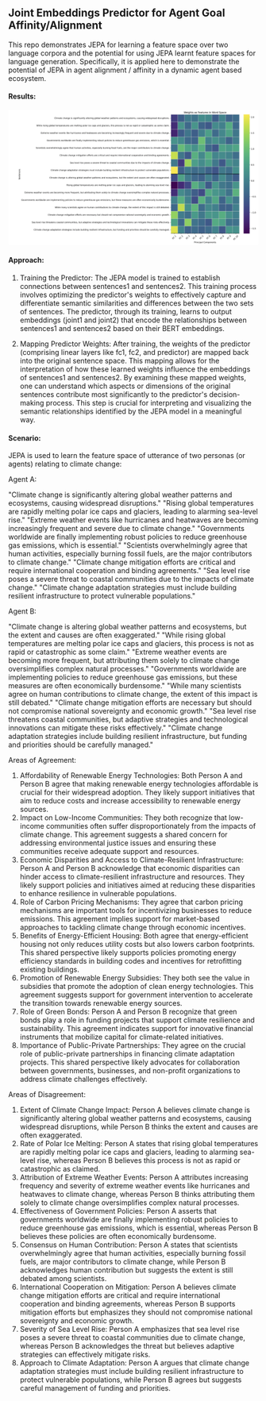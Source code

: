 ## Joint Embeddings Predictor for Agent Goal Affinity/Alignment

This repo demonstrates JEPA for learning a feature space over two language corpora and the potential for using JEPA learnt feature spaces for language generation. Specifically, it is applied here to demonstrate the potential of JEPA in agent alignment / affinity in a dynamic agent based ecosystem. 

#### Results:

![](result.png)

#### Approach:

1. Training the Predictor: The JEPA model is trained to establish connections between sentences1 and sentences2. This training process involves optimizing the predictor's weights to effectively capture and differentiate semantic similarities and differences between the two sets of sentences. The predictor, through its training, learns to output embeddings (joint1 and joint2) that encode the relationships between sentences1 and sentences2 based on their BERT embeddings.

2. Mapping Predictor Weights: After training, the weights of the predictor (comprising linear layers like fc1, fc2, and predictor) are mapped back into the original sentence space. This mapping allows for the interpretation of how these learned weights influence the embeddings of sentences1 and sentences2. By examining these mapped weights, one can understand which aspects or dimensions of the original sentences contribute most significantly to the predictor's decision-making process. This step is crucial for interpreting and visualizing the semantic relationships identified by the JEPA model in a meaningful way.

#### Scenario:

JEPA is used to learn the feature space of utterance of two personas (or agents) relating to climate change:

Agent A:

"Climate change is significantly altering global weather patterns and ecosystems, causing widespread disruptions."
"Rising global temperatures are rapidly melting polar ice caps and glaciers, leading to alarming sea-level rise."
"Extreme weather events like hurricanes and heatwaves are becoming increasingly frequent and severe due to climate change."
"Governments worldwide are finally implementing robust policies to reduce greenhouse gas emissions, which is essential."
"Scientists overwhelmingly agree that human activities, especially burning fossil fuels, are the major contributors to climate change."
"Climate change mitigation efforts are critical and require international cooperation and binding agreements."
"Sea level rise poses a severe threat to coastal communities due to the impacts of climate change."
"Climate change adaptation strategies must include building resilient infrastructure to protect vulnerable populations."

Agent B:

"Climate change is altering global weather patterns and ecosystems, but the extent and causes are often exaggerated."
"While rising global temperatures are melting polar ice caps and glaciers, this process is not as rapid or catastrophic as some claim."
"Extreme weather events are becoming more frequent, but attributing them solely to climate change oversimplifies complex natural processes."
"Governments worldwide are implementing policies to reduce greenhouse gas emissions, but these measures are often economically burdensome."
"While many scientists agree on human contributions to climate change, the extent of this impact is still debated."
"Climate change mitigation efforts are necessary but should not compromise national sovereignty and economic growth."
"Sea level rise threatens coastal communities, but adaptive strategies and technological innovations can mitigate these risks effectively."
"Climate change adaptation strategies include building resilient infrastructure, but funding and priorities should be carefully managed."

Areas of Agreement:

1. Affordability of Renewable Energy Technologies: Both Person A and Person B agree that making renewable energy technologies affordable is crucial for their widespread adoption. They likely support initiatives that aim to reduce costs and increase accessibility to renewable energy sources.
2. Impact on Low-Income Communities: They both recognize that low-income communities often suffer disproportionately from the impacts of climate change. This agreement suggests a shared concern for addressing environmental justice issues and ensuring these communities receive adequate support and resources.
3. Economic Disparities and Access to Climate-Resilient Infrastructure: Person A and Person B acknowledge that economic disparities can hinder access to climate-resilient infrastructure and resources. They likely support policies and initiatives aimed at reducing these disparities to enhance resilience in vulnerable populations.
4. Role of Carbon Pricing Mechanisms: They agree that carbon pricing mechanisms are important tools for incentivizing businesses to reduce emissions. This agreement implies support for market-based approaches to tackling climate change through economic incentives.
5. Benefits of Energy-Efficient Housing: Both agree that energy-efficient housing not only reduces utility costs but also lowers carbon footprints. This shared perspective likely supports policies promoting energy efficiency standards in building codes and incentives for retrofitting existing buildings.
6. Promotion of Renewable Energy Subsidies: They both see the value in subsidies that promote the adoption of clean energy technologies. This agreement suggests support for government intervention to accelerate the transition towards renewable energy sources.
7. Role of Green Bonds: Person A and Person B recognize that green bonds play a role in funding projects that support climate resilience and sustainability. This agreement indicates support for innovative financial instruments that mobilize capital for climate-related initiatives.
8. Importance of Public-Private Partnerships: They agree on the crucial role of public-private partnerships in financing climate adaptation projects. This shared perspective likely advocates for collaboration between governments, businesses, and non-profit organizations to address climate challenges effectively.

Areas of Disagreement:

1. Extent of Climate Change Impact: Person A believes climate change is significantly altering global weather patterns and ecosystems, causing widespread disruptions, while Person B thinks the extent and causes are often exaggerated.
2. Rate of Polar Ice Melting: Person A states that rising global temperatures are rapidly melting polar ice caps and glaciers, leading to alarming sea-level rise, whereas Person B believes this process is not as rapid or catastrophic as claimed.
3. Attribution of Extreme Weather Events: Person A attributes increasing frequency and severity of extreme weather events like hurricanes and heatwaves to climate change, whereas Person B thinks attributing them solely to climate change oversimplifies complex natural processes.
4. Effectiveness of Government Policies: Person A asserts that governments worldwide are finally implementing robust policies to reduce greenhouse gas emissions, which is essential, whereas Person B believes these policies are often economically burdensome.
5. Consensus on Human Contribution: Person A states that scientists overwhelmingly agree that human activities, especially burning fossil fuels, are major contributors to climate change, while Person B acknowledges human contribution but suggests the extent is still debated among scientists.
6. International Cooperation on Mitigation: Person A believes climate change mitigation efforts are critical and require international cooperation and binding agreements, whereas Person B supports mitigation efforts but emphasizes they should not compromise national sovereignty and economic growth.
7. Severity of Sea Level Rise: Person A emphasizes that sea level rise poses a severe threat to coastal communities due to climate change, whereas Person B acknowledges the threat but believes adaptive strategies can effectively mitigate risks.
8. Approach to Climate Adaptation: Person A argues that climate change adaptation strategies must include building resilient infrastructure to protect vulnerable populations, while Person B agrees but suggests careful management of funding and priorities.